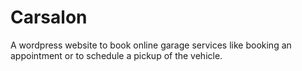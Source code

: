 # Carsalon
A wordpress website to book online garage services like booking an appointment or to schedule a pickup of the vehicle. 
